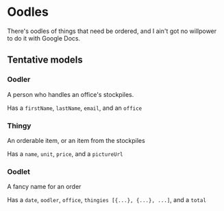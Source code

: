 # Oodles
There's oodles of things that need be ordered, and I ain't got no willpower to do it with Google Docs.

## Tentative models
### Oodler
A person who handles an office's stockpiles.

Has a `firstName`, `lastName`, `email`, and an `office`

### Thingy
An orderable item, or an item from the stockpiles

Has a `name`, `unit`, `price`, and a `pictureUrl`

### Oodlet
A fancy name for an order

Has a `date`, `oodler`, `office`, `thingies [{...}, {...}, ...]`, and a  `total`


